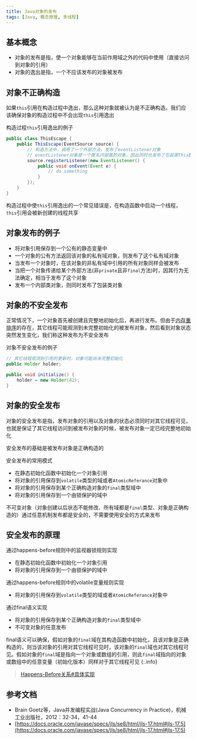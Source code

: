 ```yaml
---
title: Java对象的发布
tags: [Java, 概念原理, 多线程]
---
```


## 基本概念

* 对象的发布是指，使一个对象能够在当前作用域之外的代码中使用（直接访问到对象的引用）
* 对象的逸出是指，一个不应该发布的对象被发布

## 对象不正确构造

如果`this`引用在构造过程中逸出，那么这种对象就被认为是不正确构造。我们应该确保对象的构造过程中不会出现`this`引用逸出

构造过程`this`引用逸出的例子

```java
public class ThisEscape {
    public ThisEscape(EventSource source) {
        // 构造方法中，调用了一个外部方法，发布了eventListener对象
        // eventListener对象是一个匿名内部类的对象，因此同时也发布了包装类ThisEscape的this对象
        source.registerListener(new EventListener() {
            public void onEvent(Event e) {
                // do something
            }
        });
    }
}
```


 构造过程中使`this`引用逸出的一个常见错误是，在构造函数中启动一个线程，`this`引用会被新创建的线程共享

## 对象发布的例子

* 将对象引用保存到一个公有的静态变量中
* 一个对象的公有方法返回该对象的私有域对象，则发布了这个私有域对象
* 当发布一个对象时，在该对象的非私有域中引用的所有对象同样会被发布
* 当把一个对象传递给某个外部方法(非`private`且非`final`方法)时，因其行为无法确定，相当于发布了这个对象
* 发布一个内部类对象，则同时发布了包装类对象

## 对象的不安全发布

正常情况下，一个对象首先被创建且完整地初始化后，再进行发布。但由于[内存重排序](https://blog.oliverclio.com/2023/01/11/%E5%86%85%E5%AD%98%E9%87%8D%E6%8E%92%E5%BA%8F(Memory-Reordering).html)的存在，其它线程可能观测到未完整初始化的被发布对象，然后看到对象状态突然发生变化，我们称这种发布为不安全发布

对象不安全发布的例子

```java
// 其它线程观测到引用的更新时，对象可能尚未完整初始化
public Holder holder;

public void initialize() {
    holder = new Holder(42);
}
```

## 对象的安全发布

对象的安全发布是指，发布对象的引用以及对象的状态必须同时对其它线程可见，也就是保证了其它线程访问到被发布对象的时候，被发布对象一定已经完整地初始化

安全发布的基础是被发布对象是正确构造的

安全发布的常用模式
* 在静态初始化函数中初始化一个对象引用
* 将对象的引用保存到`volatile`类型的域或者`AtomicReferance`对象中
* 将对象的引用保存到某个正确构造对象的`final`类型域中
* 将对象的引用保存到一个由锁保护的域中

不可变对象（对象创建以后状态不能修改、所有域都是`final`类型、对象是正确构造的）通过任意机制发布都是安全的，不需要使用安全的方式来发布

## 安全发布的原理

通过happens-before规则中的监视器锁规则实现
* 在静态初始化函数中初始化一个对象引用
* 将对象的引用保存到一个由锁保护的域中

通过happens-before规则中的volatile变量规则实现
* 将对象的引用保存到`volatile`类型的域或者`AtomicReferance`对象中

通过final语义实现
* 将对象的引用保存到某个正确构造对象的`final`类型域中
* 不可变对象的任意发布

final语义可以确保，假如对象的`final`域在其构造函数中初始化，且该对象是正确构造的，则当该对象的引用对其它线程可见时，该对象的`final`域也对其它线程可见。假如对象的`final`域是指向一个对象或数组的引用，则此`final`域指向的对象或数组中的任意变量（初始化版本）同样对于其它线程可见
{:.info}

> [Happens-Before关系#具体实现](https://blog.oliverclio.com/2023/05/02/Happens-Before%E5%85%B3%E7%B3%BB.html#%E5%85%B7%E4%BD%93%E5%AE%9E%E7%8E%B0)

## 参考文档

* Brain Goetz等，Java并发编程实战(Java Concurrency in Practice)，机械工业出版社，2012：32-34，41-44
* [https://docs.oracle.com/javase/specs/jls/se8/html/jls-17.html#jls-17.5](https://docs.oracle.com/javase/specs/jls/se8/html/jls-17.html#jls-17.5)